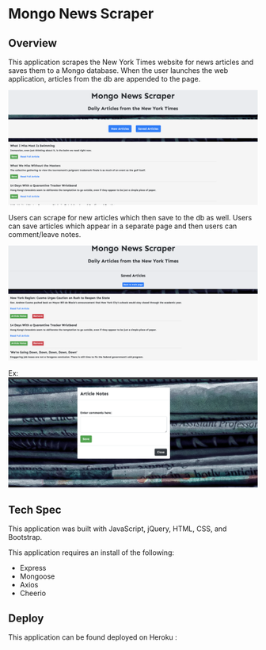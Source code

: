 # Mongo News Scraper

## Overview

This application scrapes the New York Times website for news articles and saves them to a Mongo database. When the user launches the web application, articles from the db are appended to the page. 

![Screenshot of home page.](public/assets/images/home.png)

Users can scrape for new articles which then save to the db as well. Users can save articles which appear in a separate page and then users can comment/leave notes.

![Screenshot of saved articles.](public/assets/images/saved.png)

Ex: ![Screenshot comment modal for users.](public/assets/images/comment.png)

## Tech Spec

This application was built with JavaScript, jQuery, HTML, CSS, and Bootstrap.

This application requires an install of the following:
 
 - Express
 - Mongoose
 - Axios
 - Cheerio

## Deploy

This application can be found deployed on Heroku : 
